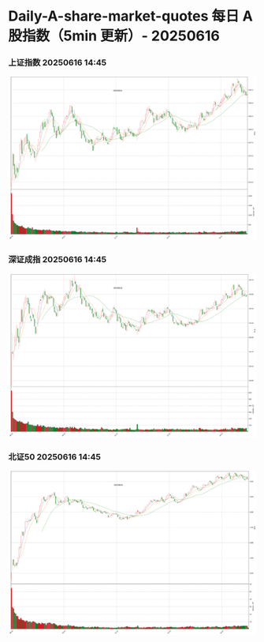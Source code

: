 
# Daily-A-share-market-quotes 每日 A 股指数（5min 更新）- 20250616

### 上证指数 20250616 14:45
![](./fig/2025/6/20250616-sh000001.png)

### 深证成指 20250616 14:45
![](./fig/2025/6/20250616-sz399001.png)

### 北证50 20250616 14:45
![](./fig/2025/6/20250616-bj899050.png)
